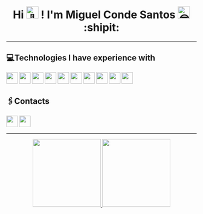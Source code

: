 <h1 align='center'>
  Hi
  <picture>
    <source srcset="https://fonts.gstatic.com/s/e/notoemoji/latest/1f44b/512.webp" type="image/webp">
    <img src="https://fonts.gstatic.com/s/e/notoemoji/latest/1f44b/512.gif" alt="👋" width="32" height="32">
  </picture>! 
  I'm Miguel Conde Santos 
  <picture>
    <source srcset="https://fonts.gstatic.com/s/e/notoemoji/latest/1f60e/512.webp" type="image/webp">
    <img src="https://fonts.gstatic.com/s/e/notoemoji/latest/1f60e/512.gif" alt="😎" width="32" height="32">
  </picture> :shipit:
</h1>
<hr>

## 💻Technologies I have experience with
<div>
<img src="https://img.shields.io/badge/Python-%238ec07c?style=flat-square&logo=python&logoColor=%23fe8019&labelColor=%23504945&color=%23504945"  height="30">
<img src="https://img.shields.io/badge/TypeScript-%238ec07c?style=flat-square&logo=typescript&logoColor=%23fe8019&labelColor=%23504945&color=%23504945" height="30">
<img src="https://img.shields.io/badge/JavaScript-%238ec07c?style=flat-square&logo=javascript&logoColor=%23fe8019&labelColor=%23504945&color=%23504945" height="30">
<img src="https://img.shields.io/badge/HTML5-%238ec07c?style=flat-square&logo=html5&logoColor=%23fe8019&labelColor=%23504945&color=%23504945" height="30">
<img src="https://img.shields.io/badge/CSS3-%238ec07c?style=flat-square&logo=css3&logoColor=%23fe8019&labelColor=%23504945&color=%23504945" height="30">
<img src="https://img.shields.io/badge/Flask-%238ec07c?style=flat-square&logo=flask&logoColor=%23fe8019&labelColor=%23504945&color=%23504945" height="30">
<img src="https://img.shields.io/badge/React-%238ec07c?style=flat-square&logo=react&logoColor=%23fe8019&labelColor=%23504945&color=%23504945" height="30">
<img src="https://img.shields.io/badge/Node.js-%238ec07c?style=flat-square&logo=node.js&logoColor=%23fe8019&labelColor=%23504945&color=%23504945" height="30">
<img src="https://img.shields.io/badge/MySQL-%238ec07c?style=flat-square&logo=MySQL&logoColor=%23fe8019&labelColor=%23504945&color=%23504945" height="30">
<img src="https://img.shields.io/badge/Amazon AWS-%238ec07c?style=flat-square&logo=amazonaws&logoColor=%23fe8019&labelColor=%23504945&color=%23504945" height="30">
</div>


## 🖇️Contacts
<a href="https://www.linkedin.com/in/miguel-conde-santos-a67313271/" target="_blank"><img src="https://img.shields.io/badge/LikedIn-%238ec07c?style=flat-square&logo=linkedin&logoColor=%23fe8019&labelColor=%23504945&color=%23504945" height="30"></a>
<a href="mailto:miguelconde121004@gmail.com" target="_blank"><img src="https://img.shields.io/badge/Email-%238ec07c?style=flat-square&logo=gmail&logoColor=%23fe8019&labelColor=%23504945&color=%23504945" height="30"></a>

<hr>
<div align='center'>
<a href="https://github.com/miguelcondesantos">
<img loading="lazy" height="180em" src="https://github-readme-stats.vercel.app/api/top-langs/?username=miguelcondesantos&layout=compact&langs_count=7&theme=gruvbox"/>
<img loading="lazy" height="180em" src="https://github-readme-stats.vercel.app/api?username=miguelcondesantos&show_icons=true&theme=gruvbox&include_all_commits=true&count_private=true"/>
</div>






